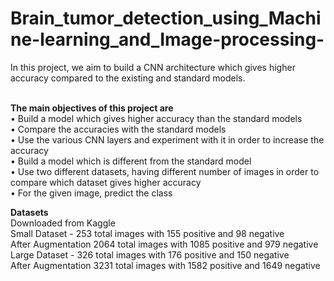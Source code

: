 # Brain_tumor_detection_using_Machine-learning_and_Image-processing-

In this project, we aim to build a CNN architecture which gives higher accuracy compared to the existing and standard models. <br/><br/>

<b>The main objectives of this project are </b><br/>
•	Build a model which gives higher accuracy than the standard models <br/>
•	Compare the accuracies with the standard models<br/>
•	Use the various CNN layers and experiment with it in order to increase the accuracy<br/>
•	Build a model which is different from the standard model<br/>
•	Use two different datasets, having different number of images in order to compare which dataset gives higher accuracy<br/>
•	For the given image, predict the class<br/>

<b>Datasets</b><br/>
Downloaded from Kaggle<br/>
Small Dataset - 253 total images with 155 positive and 98 negative<br/>
After Augmentation 2064 total images with 1085 positive and 979 negative<br/>
Large Dataset - 326 total images with 176 positive and 150 negative<br/>
After Augmentation 3231 total images with 1582 positive and 1649 negative<br/>
